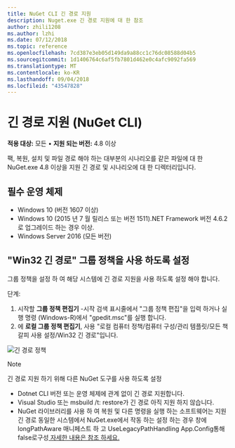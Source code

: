 ```yaml
---
title: NuGet CLI 긴 경로 지원
description: Nuget.exe 긴 경로 지원에 대 한 참조
author: zhili1208
ms.author: lzhi
ms.date: 07/12/2018
ms.topic: reference
ms.openlocfilehash: 7cd387e3eb05d149da9a88cc1c76dc08588d04b5
ms.sourcegitcommit: 1d1406764c6af5fb7801d462e0c4afc9092fa569
ms.translationtype: MT
ms.contentlocale: ko-KR
ms.lasthandoff: 09/04/2018
ms.locfileid: "43547828"
---
```

# <a name="long-path-support-nuget-cli"></a>긴 경로 지원 (NuGet CLI)

**적용 대상:** 모든 &bullet; **지원 되는 버전:** 4.8 이상

팩, 복원, 설치 및 파일 경로 해야 하는 대부분의 시나리오를 같은 파일에 대 한 NuGet.exe 4.8 이상을 지원 긴 경로 및 시나리오에 대 한 디렉터리입니다.

## <a name="required-operating-system"></a>필수 운영 체제

-   Windows 10 (버전 1607 이상)
-   Windows 10 (2015 년 7 월 릴리스 또는 버전 1511).NET Framework 버전 4.6.2로 업그레이드 하는 경우 이상.
-   Windows Server 2016 (모든 버전)

## <a name="enable-win32-long-paths-group-policy"></a>"Win32 긴 경로" 그룹 정책을 사용 하도록 설정

그룹 정책을 설정 하 여 해당 시스템에 긴 경로 지원을 사용 하도록 설정 해야 합니다.

단계:
1. 시작할 **그룹 정책 편집기** -시작 검색 표시줄에서 "그룹 정책 편집"을 입력 하거나 실행 명령 (Windows-R)에서 "gpedit.msc"를 실행 합니다.
2. 에 **로컬 그룹 정책 편집기**, 사용 "로컬 컴퓨터 정책/컴퓨터 구성/관리 템플릿/모든 책갈피 사용 설정/Win32 긴 경로"입니다.

![긴 경로 정책](media/LongPathPolicy.png)


> [!Note]
> 긴 경로 지원 하기 위해 다른 NuGet 도구를 사용 하도록 설정
>
> -   Dotnet CLI 버전 또는 운영 체제에 관계 없이 긴 경로 지원합니다.
> -   Visual Studio 또는 msbuild /t: restore가 긴 경로 아직 지원 하지 않습니다.
> -   NuGet 라이브러리를 사용 하 여 복원 및 다른 명령을 실행 하는 소프트웨어는 지원 긴 경로 동일한 시스템에서 NuGet.exe에서 작동 하는 설정 하는 경우 창에 longPathAware 매니페스트 하 고 UseLegacyPathHandling App.Config통해false로구성[ 자세한 내용은 참조 하세요.](https://blogs.msdn.microsoft.com/jeremykuhne/2016/07/30/net-4-6-2-and-long-paths-on-windows-10/)

